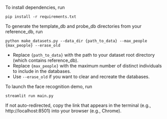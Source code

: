 To install dependencies, run
```
pip install -r requirements.txt
```

To generate the template_db and probe_db directories from your reference_db, run
```
python make_datasets.py --data_dir {path_to_data} --max_people {max_people} --erase_old
```
- Replace `{path_to_data}` with the path to your dataset root directory (which contains reference_db).
- Replace `{max_people}` with the maximum number of distinct individuals to include in the databases.
- Use `--erase_old` if you want to clear and recreate the databases.

To launch the face recognition demo, run
```
streamlit run main.py
```
If not auto-redirected, copy the link that appears in the terminal (e.g., http://localhost:8501) into your browser (e.g., Chrome).
